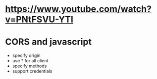 # https://www.youtube.com/watch?v=PNtFSVU-YTI
# CORS and javascript
- specify origin
- use * for all client
- specify methods
- support credentials
